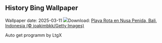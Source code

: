 ## History Bing Wallpaper
Wallpaper date: 2025-03-11
![](https://www.bing.com/th?id=OHR.NusaPenida_ES-ES7408212429_UHD.jpg&w=1000)Download: [Playa Rota en Nusa Penida, Bali, Indonesia (© joakimbkk/Getty Images)](https://www.bing.com/th?id=OHR.NusaPenida_ES-ES7408212429_UHD.jpg)

Auto get programm by LtgX
